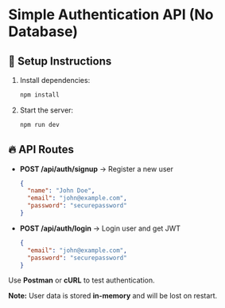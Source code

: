 # Simple Authentication API (No Database)

## 🚀 Setup Instructions
1. Install dependencies:
   ```sh
   npm install
   ```
2. Start the server:
   ```sh
   npm run dev
   ```

## 🔥 API Routes
- **POST /api/auth/signup** → Register a new user
  ```json
  {
    "name": "John Doe",
    "email": "john@example.com",
    "password": "securepassword"
  }
  ```
- **POST /api/auth/login** → Login user and get JWT
  ```json
  {
    "email": "john@example.com",
    "password": "securepassword"
  }
  ```

Use **Postman** or **cURL** to test authentication.

**Note:** User data is stored **in-memory** and will be lost on restart.
